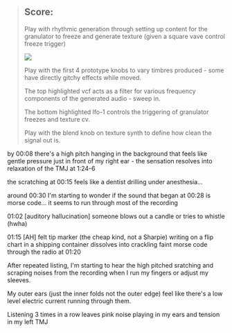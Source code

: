 > ## Score:
> 
> Play with rhythmic generation through setting up content for the granulator to freeze and generate texture (given a square vave control freeze trigger) 
> 
> <img src="https://i.imgur.com/83i5zwp.png">
> 
> Play with the first 4 prototype knobs to vary timbres produced - some have directly gitchy effects while moved.
> 
> The top highlighted vcf acts as a filter for various frequency components of the generated audio - sweep in.
> 
> The bottom highlighted lfo-1 controls the triggering of granulator freezes and texture cv.
> 
> Play with the blend knob on texture synth to define how clean the signal out is.

by 00:08 there's a high pitch hanging in the background that feels like gentle pressure just in front of my right ear - the sensation resolves into relaxation of the TMJ at 1:24-6

the scratching at 00:15 feels like a dentist drilling under anesthesia...

around 00:30 I'm starting to wonder if the sound that began at 00:28 is morse code... it seems to run through most of the recording

01:02 [auditory hallucination] someone blows out a candle or tries to whistle (hwha)

01:15 [AH] felt tip marker (the cheap kind, not a Sharpie) writing on a flip chart in a shipping container dissolves into crackling faint morse code through the radio at 01:20

After repeated listing, I'm starting to hear the high pitched sratching and scraping noises from the recording when I run my fingers or adjust my sleeves.

My outer ears (just the inner folds not the outer edge) feel like there's a low level electric current running through them.

Listening 3 times in a row leaves pink noise playing in my ears and tension in my left TMJ

